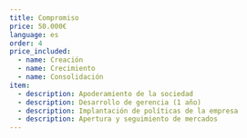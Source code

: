 ```yaml
---
title: Compromiso
price: 50.000€
language: es
order: 4
price_included:
  - name: Creación
  - name: Crecimiento
  - name: Consolidación
item:
  - description: Apoderamiento de la sociedad
  - description: Desarrollo de gerencia (1 año)
  - description: Implantación de políticas de la empresa
  - description: Apertura y seguimiento de mercados
---
```


